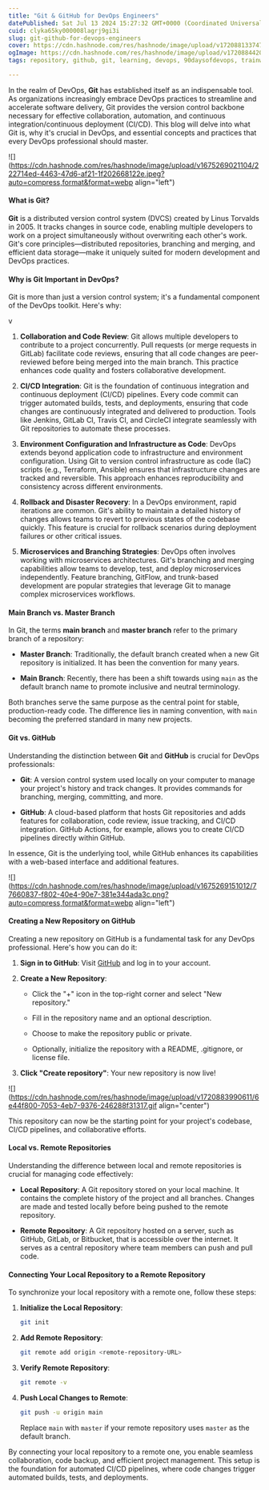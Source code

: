 ```yaml
---
title: "Git & GitHub for DevOps Engineers"
datePublished: Sat Jul 13 2024 15:27:32 GMT+0000 (Coordinated Universal Time)
cuid: clyka65ky000008lagrj9gi3i
slug: git-github-for-devops-engineers
cover: https://cdn.hashnode.com/res/hashnode/image/upload/v1720881337479/f5d4521f-701d-48ad-8eb2-e7605dc14e99.png
ogImage: https://cdn.hashnode.com/res/hashnode/image/upload/v1720884420897/75ed337a-689a-431e-8eb4-f79ecc45294f.png
tags: repository, github, git, learning, devops, 90daysofdevops, trainwithshubham

---
```


In the realm of DevOps, **Git** has established itself as an indispensable tool. As organizations increasingly embrace DevOps practices to streamline and accelerate software delivery, Git provides the version control backbone necessary for effective collaboration, automation, and continuous integration/continuous deployment (CI/CD). This blog will delve into what Git is, why it's crucial in DevOps, and essential concepts and practices that every DevOps professional should master.

![](https://cdn.hashnode.com/res/hashnode/image/upload/v1675269021104/222714ed-4463-47d6-af21-1f202668122e.jpeg?auto=compress,format&format=webp align="left")

#### What is Git?

**Git** is a distributed version control system (DVCS) created by Linus Torvalds in 2005. It tracks changes in source code, enabling multiple developers to work on a project simultaneously without overwriting each other's work. Git's core principles—distributed repositories, branching and merging, and efficient data storage—make it uniquely suited for modern development and DevOps practices.

#### Why is Git Important in DevOps?

Git is more than just a version control system; it's a fundamental component of the DevOps toolkit. Here's why:

v

1. **Collaboration and Code Review**: Git allows multiple developers to contribute to a project concurrently. Pull requests (or merge requests in GitLab) facilitate code reviews, ensuring that all code changes are peer-reviewed before being merged into the main branch. This practice enhances code quality and fosters collaborative development.
    
2. **CI/CD Integration**: Git is the foundation of continuous integration and continuous deployment (CI/CD) pipelines. Every code commit can trigger automated builds, tests, and deployments, ensuring that code changes are continuously integrated and delivered to production. Tools like Jenkins, GitLab CI, Travis CI, and CircleCI integrate seamlessly with Git repositories to automate these processes.
    
3. **Environment Configuration and Infrastructure as Code**: DevOps extends beyond application code to infrastructure and environment configuration. Using Git to version control infrastructure as code (IaC) scripts (e.g., Terraform, Ansible) ensures that infrastructure changes are tracked and reversible. This approach enhances reproducibility and consistency across different environments.
    
4. **Rollback and Disaster Recovery**: In a DevOps environment, rapid iterations are common. Git's ability to maintain a detailed history of changes allows teams to revert to previous states of the codebase quickly. This feature is crucial for rollback scenarios during deployment failures or other critical issues.
    
5. **Microservices and Branching Strategies**: DevOps often involves working with microservices architectures. Git's branching and merging capabilities allow teams to develop, test, and deploy microservices independently. Feature branching, GitFlow, and trunk-based development are popular strategies that leverage Git to manage complex microservices workflows.
    

#### Main Branch vs. Master Branch

In Git, the terms **main branch** and **master branch** refer to the primary branch of a repository:

* **Master Branch**: Traditionally, the default branch created when a new Git repository is initialized. It has been the convention for many years.
    
* **Main Branch**: Recently, there has been a shift towards using `main` as the default branch name to promote inclusive and neutral terminology.
    

Both branches serve the same purpose as the central point for stable, production-ready code. The difference lies in naming convention, with `main` becoming the preferred standard in many new projects.

#### Git vs. GitHub

Understanding the distinction between **Git** and **GitHub** is crucial for DevOps professionals:

* **Git**: A version control system used locally on your computer to manage your project's history and track changes. It provides commands for branching, merging, committing, and more.
    
* **GitHub**: A cloud-based platform that hosts Git repositories and adds features for collaboration, code review, issue tracking, and CI/CD integration. GitHub Actions, for example, allows you to create CI/CD pipelines directly within GitHub.
    

In essence, Git is the underlying tool, while GitHub enhances its capabilities with a web-based interface and additional features.

![](https://cdn.hashnode.com/res/hashnode/image/upload/v1675269151012/77660837-f802-40e4-90e7-381e344ada3c.png?auto=compress,format&format=webp align="left")

#### Creating a New Repository on GitHub

Creating a new repository on GitHub is a fundamental task for any DevOps professional. Here's how you can do it:

1. **Sign in to GitHub**: Visit [GitHub](https://github.com) and log in to your account.
    
2. **Create a New Repository**:
    
    * Click the "+" icon in the top-right corner and select "New repository."
        
    * Fill in the repository name and an optional description.
        
    * Choose to make the repository public or private.
        
    * Optionally, initialize the repository with a README, .gitignore, or license file.
        
3. **Click "Create repository"**: Your new repository is now live!
    

![](https://cdn.hashnode.com/res/hashnode/image/upload/v1720883990611/6e44f800-7053-4eb7-9376-246288f31317.gif align="center")

This repository can now be the starting point for your project's codebase, CI/CD pipelines, and collaborative efforts.

#### Local vs. Remote Repositories

Understanding the difference between local and remote repositories is crucial for managing code effectively:

* **Local Repository**: A Git repository stored on your local machine. It contains the complete history of the project and all branches. Changes are made and tested locally before being pushed to the remote repository.
    
* **Remote Repository**: A Git repository hosted on a server, such as GitHub, GitLab, or Bitbucket, that is accessible over the internet. It serves as a central repository where team members can push and pull code.
    

#### Connecting Your Local Repository to a Remote Repository

To synchronize your local repository with a remote one, follow these steps:

1. **Initialize the Local Repository**:
    
    ```bash
    git init
    ```
    
2. **Add Remote Repository**:
    
    ```bash
    git remote add origin <remote-repository-URL>
    ```
    
3. **Verify Remote Repository**:
    
    ```bash
    git remote -v
    ```
    
4. **Push Local Changes to Remote**:
    
    ```bash
    git push -u origin main
    ```
    
    Replace `main` with `master` if your remote repository uses `master` as the default branch.
    

By connecting your local repository to a remote one, you enable seamless collaboration, code backup, and efficient project management. This setup is the foundation for automated CI/CD pipelines, where code changes trigger automated builds, tests, and deployments.